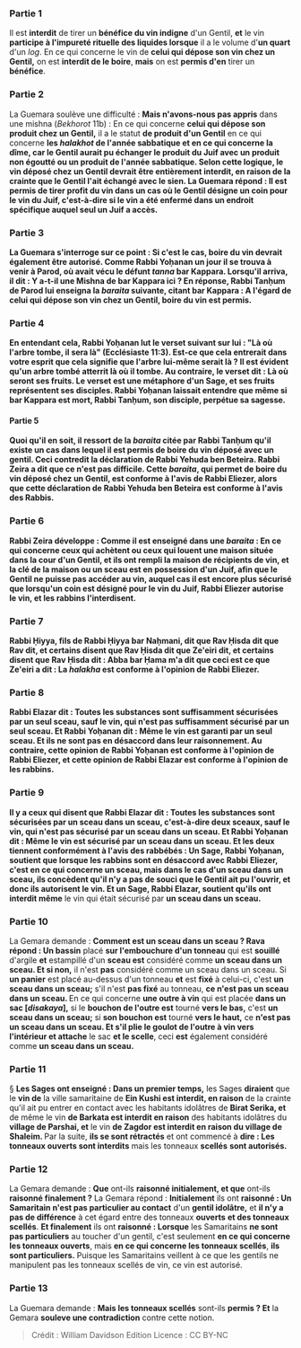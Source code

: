
### Partie 1
Il est <b>interdit</b> de tirer un <b>bénéfice du vin indigne</b> d'un Gentil, <b>et</b> le vin <b>participe à l'impureté rituelle des liquides lorsque</b> il a le volume d'<b>un quart</b> d'un <i>log</i>. En ce qui concerne le vin de <b>celui qui dépose son vin chez un Gentil,</b> on est <b>interdit de le boire</b>, <b>mais</b> on est <b>permis d'en</b> tirer un <b>bénéfice</b>.

### Partie 2
La Guemara soulève une difficulté : <b>Mais n'avons-nous pas appris</b> dans une mishna (<i>Bekhorot</i> 11b) : En ce qui concerne <b>celui qui dépose son produit chez un Gentil,</b> il a le statut <b>de produit d'un Gentil</b> en ce qui concerne <b>les <i>halakhot</i> de l'année <b>sabbatique</b> <b>et</b> en ce qui concerne <b>la dîme,</b> car le Gentil aurait pu échanger le produit du Juif avec un produit non égoutté ou un produit de l'année sabbatique. Selon cette logique, le vin déposé chez un Gentil devrait être entièrement interdit, en raison de la crainte que le Gentil l'ait échangé avec le sien. La Guemara répond : Il est permis de tirer profit du vin dans un cas <b>où</b> le Gentil <b>désigne un coin pour</b> le vin du Juif, c'est-à-dire si le vin a été enfermé dans un endroit spécifique auquel seul un Juif a accès.

### Partie 3
La Guemara s'interroge sur ce point : <b>Si c'est le cas, boire</b> du vin devrait <b>également être autorisé. Comme Rabbi Yoḥanan</b> un jour <b>il se trouva</b> à venir <b>à Parod,</b> où avait vécu le défunt <i>tanna</i> bar Kappara. Lorsqu'il arriva, <b>il dit : Y a-t-il une Mishna de bar Kappara</b> ici ? En réponse, <b>Rabbi Tanḥum de Parod lui enseigna</b> la <i>baraita</i> suivante, citant bar Kappara : A l'égard de <b>celui qui dépose son vin chez un Gentil, boire</b> du vin <b>est permis.</b>

### Partie 4
En entendant cela, Rabbi Yoḥanan <b>lut</b> le verset suivant <b>sur lui : "Là où l'arbre tombe, il sera là"</b> (Ecclésiaste 11:3). Est-ce que cela <b>entrerait dans votre esprit</b> que cela signifie que l'arbre lui-même <b>serait là ?</b> Il est évident qu'un arbre tombé atterrit là où il tombe. <b>Au contraire,</b> le verset dit : <b>Là où seront ses fruits.</b> Le verset est une métaphore d'un Sage, et ses fruits représentent ses disciples. Rabbi Yoḥanan laissait entendre que même si bar Kappara est mort, Rabbi Tanḥum, son disciple, perpétue sa sagesse.

#### Partie 5
Quoi qu'il en soit, il ressort de la <i>baraita</i> citée par Rabbi Tanḥum qu'il existe un cas dans lequel il est permis de boire du vin déposé avec un gentil. Ceci contredit la déclaration de Rabbi Yehuda ben Beteira. <b>Rabbi Zeira a dit</b> que ce n'est <b>pas difficile. Cette</b> <i>baraita</i>, qui permet de boire du vin déposé chez un Gentil, est conforme à l'avis de <b>Rabbi Eliezer,</b> alors que <b>cette</b> déclaration de Rabbi Yehuda ben Beteira est conforme à l'avis des <b>Rabbis.</b>

### Partie 6
Rabbi Zeira développe : <b>Comme il est enseigné</b> dans une <i>baraita</i> : En ce qui concerne <b>ceux qui achètent ou ceux qui louent une maison</b> située <b>dans la cour d'un Gentil, et ils ont rempli</b> la maison de récipients de <b>vin, et</b> la <b>clé</b> de la maison <b>ou un sceau est en possession d'un Juif, </b> afin que le Gentil ne puisse pas accéder au vin, auquel cas il est encore plus sécurisé que lorsqu'un coin est désigné pour le vin du Juif, <b>Rabbi Eliezer autorise</b> le vin, <b>et les rabbins l'interdisent</b>.

### Partie 7
<b>Rabbi Ḥiyya, fils de Rabbi Ḥiyya bar Naḥmani, dit</b> que <b>Rav Ḥisda dit</b> que <b>Rav dit, et certains disent</b> que <b>Rav Ḥisda dit</b> que <b>Ze'eiri dit, et certains disent</b> que <b>Rav Ḥisda dit : Abba bar Ḥama m'a dit</b> que <b>ceci</b> est ce que <b>Ze'eiri a dit :</b> La <b><i>halakha</i></b> est <b>conforme</b> à l'opinion de <b>Rabbi Eliezer.</b>

### Partie 8
<b>Rabbi Elazar dit : Toutes</b> les substances sont suffisamment <b>sécurisées par un seul sceau, sauf le vin, qui n'est pas</b> suffisamment <b>sécurisé par un seul sceau. Et Rabbi Yoḥanan dit : Même le vin est garanti par un seul sceau. Et ils ne sont pas en désaccord</b> dans leur raisonnement. Au contraire, <b>cette</b> opinion de Rabbi Yoḥanan est <b>conforme</b> à l'opinion de <b>Rabbi Eliezer,</b> et <b>cette</b> opinion de Rabbi Elazar est <b>conforme</b> à l'opinion de <b>les rabbins.</b>

### Partie 9
<b>Il y a</b> ceux <b>qui disent</b> que <b>Rabbi Elazar dit : Toutes</b> les substances sont <b>sécurisées par un sceau dans un sceau,</b> c'est-à-dire deux sceaux, <b>sauf le vin, qui n'est pas sécurisé par un sceau dans un sceau. Et Rabbi Yoḥanan dit : Même le vin est sécurisé par un sceau dans un sceau. Et les deux</b> tiennent <b>conformément</b> à l'avis des <b>rabbébés : </b> Un <b>Sage,</b> Rabbi Yoḥanan, <b>soutient</b> que <b>lorsque les rabbins sont en désaccord avec Rabbi Eliezer,</b> c'est <b>en ce qui concerne un sceau, mais</b> dans le cas d'un <b>sceau dans un sceau,</b> ils concèdent qu'il n'y a pas de souci que le Gentil ait pu l'ouvrir, et donc <b>ils autorisent</b> le vin. <b>Et</b> un <b>Sage,</b> Rabbi Elazar, <b>soutient</b> qu'ils ont interdit même</b> le vin qui était sécurisé par <b>un sceau dans un sceau.</b>

### Partie 10
La Gemara demande : <b>Comment est un sceau dans un sceau ? Rava répond : Un bassin</b> placé <b>sur l'embouchure d'un tonneau</b> qui est <b>souillé</b> d'argile <b>et</b> estampillé d'un <b>sceau est</b> considéré comme <b>un sceau dans un sceau. Et si non,</b> il n'est <b>pas</b> considéré comme un sceau dans un sceau. Si <b>un panier</b> est placé au-dessus d'un tonneau <b>et</b> est <b>fixé</b> à celui-ci, c'est <b>un sceau dans un sceau;</b> s'il n'est <b>pas fixé</b> au tonneau, <b>ce n'est pas un sceau dans un sceau. </b> En ce qui concerne <b>une outre à vin</b> qui est placée <b>dans un sac [<i>disakaya</i>],</b> si le <b>bouchon de l'outre est</b> tourné <b>vers le bas,</b> c'est <b>un sceau dans un sceau;</b> si <b>son bouchon est</b> tourné <b>vers le haut,</b> ce <b>n'est pas un sceau dans un sceau. Et s'il plie le <b>goulot de l'outre à vin</b> vers l'intérieur et attache</b> le sac <b>et le scelle</b>, ceci <b>est</b> également considéré comme <b>un sceau dans un sceau.</b>

### Partie 11
§ <b>Les Sages ont enseigné : Dans un premier temps,</b> les Sages <b>diraient</b> que le <b>vin de</b> la ville samaritaine de <b>Ein Kushi est interdit, en raison</b> de la crainte qu'il ait pu entrer en contact avec les habitants idolâtres de <b>Birat Serika, et</b> de même le vin <b>de Barkata est interdit en raison</b> des habitants idolâtres du <b>village de Parshai, et</b> le vin <b>de Zagdor est interdit en raison du village de Shaleim. </b> Par la suite, <b>ils se sont rétractés</b> et ont commencé à <b>dire : Les tonneaux ouverts sont interdits</b> mais les tonneaux <b>scellés</b> <b>sont autorisés.</b>

### Partie 12
La Gemara demande : <b>Que</b> ont-ils <b>raisonné initialement, et que</b> ont-ils <b>raisonné finalement ?</b> La Gemara répond : <b>Initialement</b> ils ont <b>raisonné : Un Samaritain n'est pas particulier au contact</b> d'un <b>gentil idolâtre,</b> et <b>il n'y a pas de différence</b> à cet égard entre des tonneaux <b>ouverts</b> <b>et des tonneaux scellés</b>. <b>Et finalement</b> ils ont <b>raisonné : Lorsque</b> les Samaritains <b>ne sont pas particuliers</b> au toucher d'un gentil, c'est seulement <b>en ce qui concerne les tonneaux ouverts</b>, mais <b>en ce qui concerne les tonneaux scellés</b>, <b>ils sont particuliers.</b> Puisque les Samaritains veillent à ce que les gentils ne manipulent pas les tonneaux scellés de vin, ce vin est autorisé.

### Partie 13
La Guemara demande : <b>Mais les tonneaux scellés</b> sont-ils <b>permis ? Et</b> la Gemara <b>souleve une contradiction</b> contre cette notion.

>Crédit : William Davidson Edition
>Licence : CC BY-NC